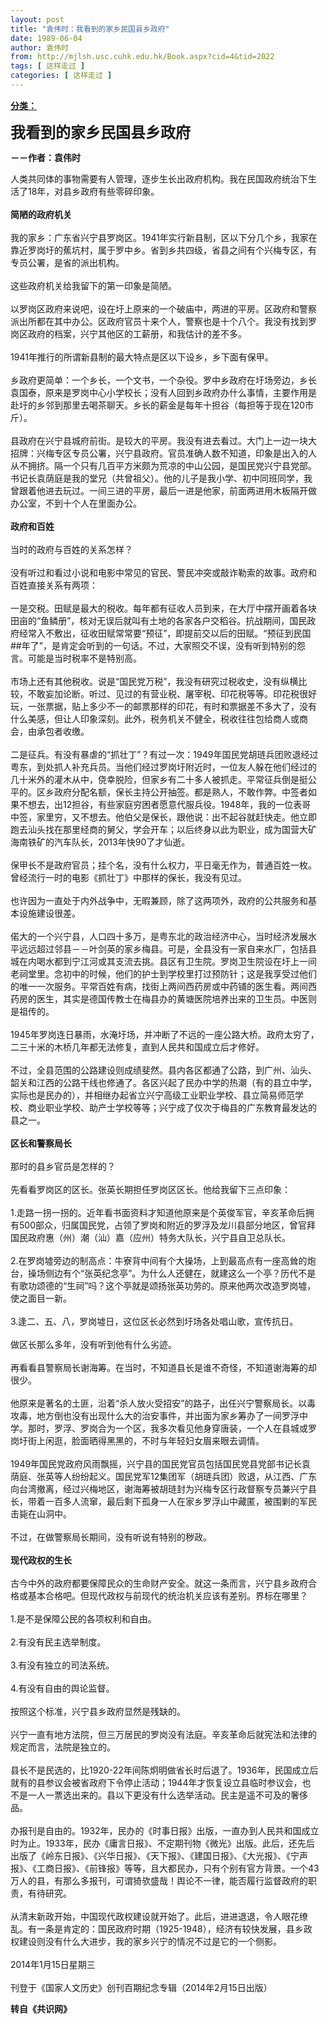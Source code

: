 ```yaml
---
layout: post
title: "袁伟时：我看到的家乡民国县乡政府"
date: 1989-06-04
author: 袁伟时
from: http://mjlsh.usc.cuhk.edu.hk/Book.aspx?cid=4&tid=2022
tags: [ 这样走过 ]
categories: [ 这样走过 ]
---
```


<div style="margin: 15px 10px 10px 0px;">
 <div>
  <span id="ctl00_ContentPlaceHolder1_chapter1_SubjectLabel" style="font-weight:bold;text-decoration:underline;">
   分类：
  </span>
 </div>
 <p>
  <strong>
   <font size="5">
    我看到的家乡民国县乡政府
   </font>
  </strong>
 </p>
 <p>
  <strong>
   －－作者：袁伟时
  </strong>
 </p>
 <p>
  人类共同体的事物需要有人管理，逐步生长出政府机构。我在民国政府统治下生活了18年，对县乡政府有些零碎印象。
  <br/>
  <br/>
  <strong>
   简陋的政府机关
   <br/>
  </strong>
  <br/>
  我的家乡：广东省兴宁县罗岗区。1941年实行新县制，区以下分几个乡，我家在靠近罗岗圩的蕉坑村，属于罗中乡。省到乡共四级，省县之间有个兴梅专区，有专员公署，是省的派出机构。
  <br/>
  <br/>
  这些政府机关给我留下的第一印象是简陋。
  <br/>
  <br/>
  以罗岗区政府来说吧，设在圩上原来的一个破庙中，两进的平房。区政府和警察派出所都在其中办公。区政府官员十来个人，警察也是十个八个。我没有找到罗岗区政府的档案，兴宁其他区的工薪册，和我估计的差不多。
  <br/>
  <br/>
  1941年推行的所谓新县制的最大特点是区以下设乡，乡下面有保甲。
  <br/>
  <br/>
  乡政府更简单：一个乡长，一个文书，一个杂役。罗中乡政府在圩场旁边，乡长袁国泰，原来是罗岗中心小学校长；没有人回到乡政府办什么事情，主要作用是赴圩的乡邻到那里去喝茶聊天。乡长的薪金是每年十担谷（每担等于现在120市斤）。
  <br/>
  <br/>
  县政府在兴宁县城府前街。是较大的平房。我没有进去看过。大门上一边一块大招牌：兴梅专区专员公署，兴宁县政府。官员准确人数不知道，印象是出入的人从不拥挤。隔一个只有几百平方米颇为荒凉的中山公园，是国民党兴宁县党部。书记长袁荫庭是我的堂兄（共曾祖父）。他的儿子是我小学、初中同班同学，我曾跟着他进去玩过。一间三进的平房，最后一进是他家，前面两进用木板隔开做办公室，不到十个人在里面办公。
  <br/>
  <br/>
  <strong>
   政府和百姓
   <br/>
  </strong>
  <br/>
  当时的政府与百姓的关系怎样？
  <br/>
  <br/>
  没有听过和看过小说和电影中常见的官民、警民冲突或敲诈勒索的故事。政府和百姓直接关系有两项：
  <br/>
  <br/>
  一是交税。田赋是最大的税收。每年都有征收人员到来，在大厅中摆开画着各块田亩的“鱼鳞册”，核对无误后就叫有土地的各家各户交稻谷。抗战期间，国民政府经常入不敷出，征收田赋常常要“预征”，即提前交以后的田赋。“预征到民国##年了”，是肯定会听到的一句话。不过，大家照交不误，没有听到特别的怨言。可能是当时税率不是特别高。
  <br/>
  <br/>
  市场上还有其他税收。说是“国民党万税”，我没有研究过税收史，没有纵横比较，不敢妄加论断。听过、见过的有营业税、屠宰税、印花税等等。印花税很好玩，一张票据，贴上多少不一的邮票那样的印花，有时和票据差不多大了，没有什么美感，但让人印象深刻。此外，税务机关不健全，税收往往包给商人或商会，由承包者收缴。
  <br/>
  <br/>
  二是征兵。有没有暴虐的“抓壮丁”？有过一次：1949年国民党胡琏兵团败退经过粤东，到处抓人补充兵员。当他们经过罗岗圩附近时，一位友人躲在他们经过的几十米外的灌木从中，侥幸脱险，但家乡有二十多人被抓走。平常征兵倒是挺公平的。区乡政府分配名额，保长主持公开抽签。都是熟人，不敢作弊。中签者如果不想去，出12担谷，有些家庭穷困者愿意代服兵役。1948年，我的一位表哥中签，家里穷，又不想去。他伯父是保长，跟他说：出不起谷就赶快走。他立即跑去汕头找在那里经商的舅父，学会开车；以后终身以此为职业，成为国营大矿海南铁矿的汽车队长，2013年快90了才仙逝。
  <br/>
  <br/>
  保甲长不是政府官员；挂个名，没有什么权力，平日毫无作为，普通百姓一枚。曾经流行一时的电影《抓壮丁》中那样的保长，我没有见过。
  <br/>
  <br/>
  也许因为一直处于内外战争中，无暇兼顾，除了这两项外，政府的公共服务和基本设施建设很差。
  <br/>
  <br/>
  偌大的一个兴宁县，人口四十多万，是粤东北的政治经济中心，当时经济发展水平远远超过邻县－－叶剑英的家乡梅县。可是，全县没有一家自来水厂，包括县城在内喝水都到宁江河或其支流去挑。县区有卫生院。罗岗卫生院设在圩上一间老祠堂里。念初中的时候，他们的护士到学校里打过预防针；这是我享受过他们的唯一一次服务。平常百姓有病，找街上两间西药房或中药铺的医生看。两间西药房的医生，其实是德国传教士在梅县办的黄塘医院培养出来的卫生员。中医则是祖传的。
  <br/>
  <br/>
  1945年罗岗连日暴雨，水淹圩场，并冲断了不远的一座公路大桥。政府太穷了，二三十米的木桥几年都无法修复，直到人民共和国成立后才修好。
  <br/>
  <br/>
  不过，全县范围的公路建设则成绩斐然。县内各区都通了公路，到广州、汕头、韶关和江西的公路干线也修通了。各区兴起了民办中学的热潮（有的县立中学，实际也是民办的），并相继办起省立兴宁高级工业职业学校、县立简易师范学校、商业职业学校、助产士学校等等；兴宁成了仅次于梅县的广东教育最发达的县之一。
  <br/>
  <br/>
  <strong>
   区长和警察局长
   <br/>
  </strong>
  <br/>
  那时的县乡官员是怎样的？
  <br/>
  <br/>
  先看看罗岗区的区长。张英长期担任罗岗区区长。他给我留下三点印象：
  <br/>
  <br/>
  1.走路一拐一拐的。近年看书面资料才知道他原来是个英俊军官，辛亥革命后拥有500部众，归属国民党，占领了罗岗和附近的罗浮及龙川县部分地区，曾官拜国民政府惠（州）潮（汕）嘉（应州）特务大队长，兴宁县自卫总队长。
  <br/>
  <br/>
  2.在罗岗墟旁边的制高点：牛寮背中间有个大操场，上到最高点有一座高耸的炮台，操场侧边有个“张英纪念亭”。为什么人还健在，就建这么一个亭？历代不是有歌功颂德的“生祠”吗？这个亭就是颂扬张英功劳的。原来他两次改造罗岗墟，使之面目一新。
  <br/>
  <br/>
  3.逢二、五、八，罗岗墟日，这位区长必然到圩场各处唱山歌，宣传抗日。
  <br/>
  <br/>
  做区长那么多年，没有听到他有什么劣迹。
  <br/>
  <br/>
  再看看县警察局长谢海筹。在当时，不知道县长是谁不奇怪，不知道谢海筹的却很少。
  <br/>
  <br/>
  他原来是著名的土匪，沿着“杀人放火受招安”的路子，出任兴宁警察局长。以毒攻毒，地方倒也没有出现什么大的治安事件，并出面为家乡筹办了一间罗浮中学。那时，罗浮、罗岗合为一个区，我多次看见他身穿唐装，一个人在县城或罗岗圩街上闲逛，脸面晒得黑黑的，不时与年轻妇女眉来眼去调情。
  <br/>
  <br/>
  1949年国民党政府风雨飘摇，兴宁县的国民党官员包括国民党县党部书记长袁荫庭、张英等人纷纷起义。国民党军12集团军（胡琏兵团）败退，从江西、广东向台湾撤离，经过兴梅地区，谢海筹被胡琏封为兴梅专区行政督察专员兼兴宁县长，带着一百多人流窜，最后剩下孤身一人在家乡罗浮山中藏匿，被围剿的军民击毙在山洞中。
  <br/>
  <br/>
  不过，在做警察局长期间，没有听说有特别的秽政。
  <br/>
  <br/>
  <strong>
   现代政权的生长
   <br/>
  </strong>
  <br/>
  古今中外的政府都要保障民众的生命财产安全。就这一条而言，兴宁县乡政府合格或基本合格吧。但现代政权与前现代的统治机关应该有差别。界标在哪里？
  <br/>
  <br/>
  1.是不是保障公民的各项权利和自由。
  <br/>
  <br/>
  2.有没有民主选举制度。
  <br/>
  <br/>
  3.有没有独立的司法系统。
  <br/>
  <br/>
  4.有没有自由的舆论监督。
  <br/>
  <br/>
  按照这个标准，兴宁县乡政府显然是残缺的。
  <br/>
  <br/>
  兴宁一直有地方法院，但三万居民的罗岗没有法庭。辛亥革命后就宪法和法律的规定而言，法院是独立的。
  <br/>
  <br/>
  县长不是民选的，比1920-22年间陈炯明做省长时后退了。1936年，民国成立后就有的县参议会被省政府下令停止活动；1944年才恢复设立县临时参议会，也不是一人一票选出来的。县以下更没有什么选举活动。民主是遥不可及的奢侈品。
  <br/>
  <br/>
  办报刊是自由的。1932年，民办的《时事日报》出版，一直办到人民共和国成立时为止。1933年，民办《庸言日报》、不定期刊物《微光》出版。此后，还先后出版了《岭东日报》、《兴华日报》、《天下报》、《建国日报》、《大光报》、《宁声报》、《工商日报》、《前锋报》等等，且大都民办，只有个别有官方背景。一个43万人的县，有那么多报刊，可谓猗欤盛哉！舆论不一律，能否履行监督政府的职责，有待研究。
  <br/>
  <br/>
  从清末新政开始，中国现代政权建设就开始了。此后，进进退退，令人眼花缭乱。有一条是肯定的：国民政府时期（1925-1948），经济有较快发展，县乡政权建设则没有什么大进步，我的家乡兴宁的情况不过是它的一个侧影。
  <br/>
  <br/>
  2014年1月15日星期三
  <br/>
  <br/>
  刊登于《国家人文历史》创刊百期纪念专辑（2014年2月15日出版）
  <br/>
 </p>
 <p>
  <strong>
   转自《共识网》
  </strong>
 </p>
</div>

